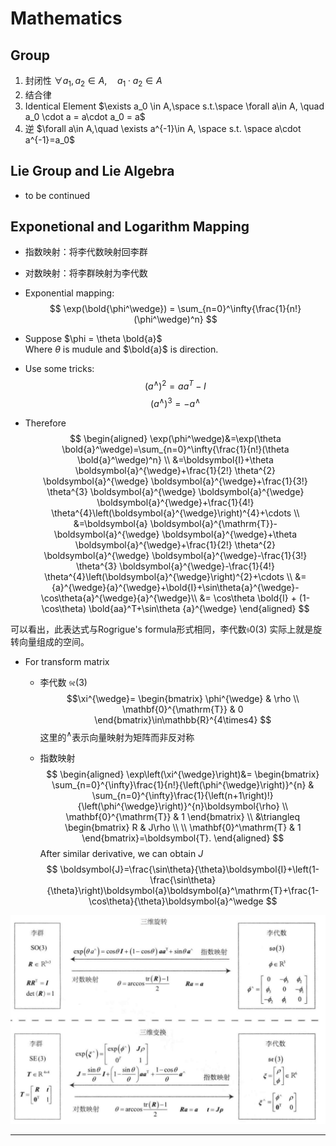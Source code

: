 # Mathematics

## Group
1. 封闭性 $\forall a_1, a_2 \in A, \quad a_1\cdot a_2\in A$  
2. 结合律 
3. Identical Element  $\exists a_0 \in A,\space s.t.\space \forall a\in A, \quad a_0 \cdot a = a\cdot a_0 = a$
4. 逆 $\forall a\in A,\quad \exists a^{-1}\in A, \space s.t. \space a\cdot a^{-1}=a_0$

## Lie Group and Lie Algebra

- to be continued

## Exponetional and Logarithm Mapping

- 指数映射：将李代数映射回李群
- 对数映射：将李群映射为李代数

- Exponential mapping:  
$$ 
\exp(\bold{\phi^\wedge}) = \sum_{n=0}^\infty{\frac{1}{n!}(\phi^\wedge)^n}
$$
- Suppose $\phi = \theta \bold{a}$  
Where $\theta$ is mudule and $\bold{a}$ is direction.
- Use some tricks:  
$$
(a^\wedge)^2=aa^T-I
$$
$$
(a^\wedge)^3=-a^\wedge
$$

- Therefore
$$
\begin{aligned}
\exp(\phi^\wedge)&=\exp(\theta \bold{a}^\wedge)=\sum_{n=0}^\infty{\frac{1}{n!}(\theta \bold{a}^\wedge)^n} \\
&=\boldsymbol{I}+\theta \boldsymbol{a}^{\wedge}+\frac{1}{2!} \theta^{2} \boldsymbol{a}^{\wedge} \boldsymbol{a}^{\wedge}+\frac{1}{3!} \theta^{3} \boldsymbol{a}^{\wedge} \boldsymbol{a}^{\wedge} \boldsymbol{a}^{\wedge}+\frac{1}{4!} \theta^{4}\left(\boldsymbol{a}^{\wedge}\right)^{4}+\cdots \\
&=\boldsymbol{a} \boldsymbol{a}^{\mathrm{T}}-\boldsymbol{a}^{\wedge} \boldsymbol{a}^{\wedge}+\theta \boldsymbol{a}^{\wedge}+\frac{1}{2!} \theta^{2} \boldsymbol{a}^{\wedge} \boldsymbol{a}^{\wedge}-\frac{1}{3!} \theta^{3} \boldsymbol{a}^{\wedge}-\frac{1}{4!} \theta^{4}\left(\boldsymbol{a}^{\wedge}\right)^{2}+\cdots \\
&={a}^{\wedge}{a}^{\wedge}+\bold{I}+\sin\theta{a}^{\wedge}-\cos\theta{a}^{\wedge}{a}^{\wedge}\\
&= \cos\theta \bold{I} + (1-\cos\theta) \bold{aa}^T+\sin\theta {a}^{\wedge}
\end{aligned}
$$

可以看出，此表达式与Rogrigue's formula形式相同，李代数$\mathfrak{s0}(3)$ 实际上就是旋转向量组成的空间。 

- For transform matrix  
    - 李代数 $\mathfrak{se}(3)$
    $$\xi^{\wedge}=
    \begin{bmatrix}
    \phi^{\wedge} & \rho \\
    \mathbf{0}^{\mathrm{T}} & 0
    \end{bmatrix}\in\mathbb{R}^{4\times4}
    $$
    这里的$^\wedge$表示向量映射为矩阵而非反对称

    - 指数映射  
    $$
    \begin{aligned}
    \exp\left(\xi^{\wedge}\right)&=
    \begin{bmatrix}
    \sum_{n=0}^{\infty}\frac{1}{n!}{\left(\phi^{\wedge}\right)}^{n} & \sum_{n=0}^{\infty}\frac{1}{\left(n+1\right)!}{\left(\phi^{\wedge}\right)}^{n}\boldsymbol{\rho} \\
    \mathbf{0}^{\mathrm{T}} & 1
    \end{bmatrix} \\
    &\triangleq
    \begin{bmatrix}
    R & J\rho \\
    \\
    \mathbf{0}^\mathrm{T} & 1
    \end{bmatrix}=\boldsymbol{T}.
    \end{aligned}
    $$
    After similar derivative, we can obtain $J$
    $$
    \boldsymbol{J}=\frac{\sin\theta}{\theta}\boldsymbol{I}+\left(1-\frac{\sin\theta}{\theta}\right)\boldsymbol{a}\boldsymbol{a}^\mathrm{T}+\frac{1-\cos\theta}{\theta}\boldsymbol{a}^\wedge
    $$

![relation](./images/relation.png)

---

